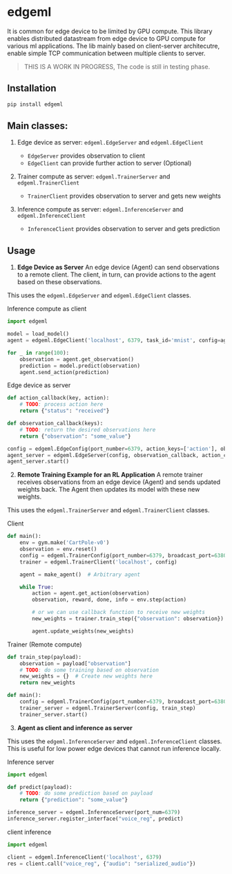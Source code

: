 # edgeml

It is common for edge device to be limited by GPU compute. This library enables distributed datastream from edge device to GPU compute for various ml applications. The lib mainly based on client-server architecutre, enable simple TCP communication between multiple clients to server.

> THIS IS A WORK IN PROGRESS, The code is still in testing phase.

## Installation

```bash
pip install edgeml
```

## Main classes:

1. Edge device as server: `edgeml.EdgeServer` and `edgeml.EdgeClient`
   - `EdgeServer` provides observation to client
   - `EdgeClient` can provide further action to server (Optional)

2. Trainer compute as server: `edgeml.TrainerServer` and `edgeml.TrainerClient`
   - `TrainerClient` provides observation to server and gets new weights

3. Inference compute as server: `edgeml.InferenceServer` and `edgeml.InferenceClient`
   - `InferenceClient` provides observation to server and gets prediction

## Usage

1. **Edge Device as Server**
An edge device (Agent) can send observations to a remote client. The client, in turn, can provide actions to the agent based on these observations.

This uses the `edgeml.EdgeServer` and `edgeml.EdgeClient` classes.


Inference compute as client
```py
import edgeml

model = load_model()
agent = edgeml.EdgeClient('localhost', 6379, task_id='mnist', config=agent_config)

for _ in range(100):
    observation = agent.get_observation()
    prediction = model.predict(observation)
    agent.send_action(prediction)
```

Edge device as server
```py
def action_callback(key, action):
    # TODO: process action here
    return {"status": "received"}

def observation_callback(keys):
    # TODO: return the desired observations here
    return {"observation": "some_value"}

config = edgeml.EdgeConfig(port_number=6379, action_keys=['action'], observation_keys=['observation'])
agent_server = edgeml.EdgeServer(config, observation_callback, action_callback)
agent_server.start()
```

2. **Remote Training Example for an RL Application**
A remote trainer receives observations from an edge device (Agent) and sends updated weights back. The Agent then updates its model with these new weights.

This uses the `edgeml.TrainerServer` and `edgeml.TrainerClient` classes.

Client

```py
def main():
    env = gym.make('CartPole-v0')
    observation = env.reset()
    config = edgeml.TrainerConfig(port_number=6379, broadcast_port=6380, payload_keys={"observation"})
    trainer = edgeml.TrainerClient('localhost', config)

    agent = make_agent()  # Arbitrary agent

    while True:
        action = agent.get_action(observation)
        observation, reward, done, info = env.step(action)

        # or we can use callback function to receive new weights
        new_weights = trainer.train_step({"observation": observation})

        agent.update_weights(new_weights)
```

Trainer (Remote compute)

```py
def train_step(payload):
    observation = payload["observation"]
    # TODO: do some training based on observation
    new_weights = {}  # Create new weights here
    return new_weights

def main():
    config = edgeml.TrainerConfig(port_number=6379, broadcast_port=6380, payload_keys={"observation"})
    trainer_server = edgeml.TrainerServer(config, train_step)
    trainer_server.start()
```

3. **Agent as client and inference as server**

This uses the `edgeml.InferenceServer` and `edgeml.InferenceClient` classes. This is useful for low power edge devices that cannot run inference locally.

Inference server
```py
import edgeml

def predict(payload):
    # TODO: do some prediction based on payload
    return {"prediction": "some_value"}

inference_server = edgeml.InferenceServer(port_num=6379)
inference_server.register_interface("voice_reg", predict)
```

client inference
```py
import edgeml

client = edgeml.InferenceClient('localhost', 6379)
res = client.call("voice_reg", {"audio": "serialized_audio"})
```
